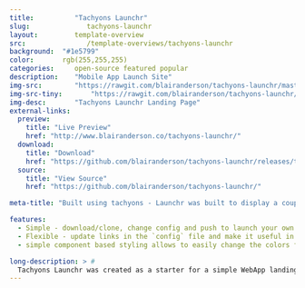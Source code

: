 ```yaml
---
title:			"Tachyons Launchr"
slug:			   tachyons-launchr
layout:			template-overview
src:			   /template-overviews/tachyons-launchr
background:  "#1e5799"
color:       rgb(255,255,255)
categories:		open-source featured popular
description:	"Mobile App Launch Site"
img-src:		"https://rawgit.com/blairanderson/tachyons-launchr/master/screenshot.png"
img-src-tiny:		"https://rawgit.com/blairanderson/tachyons-launchr/master/screenshot-tiny.png"
img-desc:		"Tachyons Launchr Landing Page"
external-links:
  preview:
    title: "Live Preview"
    href: "http://www.blairanderson.co/tachyons-launchr/"
  download:
    title: "Download"
    href: "https://github.com/blairanderson/tachyons-launchr/releases/tag/1.0"
  source:
    title: "View Source"
    href: "https://github.com/blairanderson/tachyons-launchr/"

meta-title: "Built using tachyons - Launchr was built to display a couple iphone screenshots and offer a download link in a single page. "

features:
  - Simple - download/clone, change config and push to launch your own landing page.
  - Flexible - update links in the `config` file and make it useful in 5-minutes.
  - simple component based styling allows to easily change the colors for each panel and header gradient.

long-description: > #
  Tachyons Launchr was created as a starter for a simple WebApp landing page. You can easily add screenshots and change the title and links to your app store and get a useful landing page.
---
```

